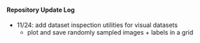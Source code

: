 #### Repository Update Log

* 11/24: add dataset inspection utilities for visual datasets
  * plot and save randomly sampled images + labels in a grid